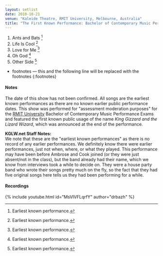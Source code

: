 ```yaml
---
layout: setlist
date: 2010-10-21
venue: "Kaleide Theatre, RMIT University, Melbourne, Australia"
title: "The First Known Performance: Bachelor of Contemporary Music Performance Exams"
---
```



1. Ants and Bats [^1]
2. Life Is Cool [^1]
3. Love for Me [^1]
4. Oh God [^1]
5. Other Side [^1]

[^1]: Earliest known performance.
* footnotes — this and the following line will be replaced with the footnotes
{:footnotes}


#### Notes

The date of this show has not been confirmed. All songs are the earliest known performances as there are no known earlier public performance dates. This show was performed for "assessment moderation purposes" for the [RMIT University](https://www.rmit.edu.au) Bachelor of Contemporary Music Performance Exams and featured the first known public usage of the name _King Gizzard and the Lizard Wizard_, which was announced at the end of the performance.

**KGLW.net Staff Notes:**  
We note that these are the "earliest known performances" as there is no record of any earlier performances. We definitely know there were earlier performances, just not when, where, or what they played. This performance may have been before Ambrose and Cook joined (or they were just absent/not in the class), but the band already had their name, which we know from interviews took a while to decide on. They were a house party band who wrote their songs pretty much on the fly, so the fact that they had five original songs here tells us they had been performing for a while.


#### Recordings

{% include youtube.html id="MsVIVFLqrfY" author="drbazh" %}
